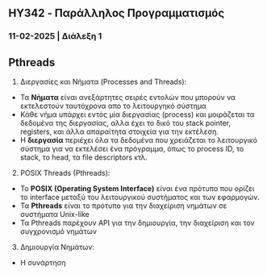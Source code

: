 ## HY342 - Παράλληλος Προγραμματισμός
### 11-02-2025 | Διάλεξη 1

## Pthreads
1. Διεργασίες και Νήματα (Processes and Threads):
- Τα **Νήματα** είναι ανεξάρτητες σειρές εντολών που μπορούν να εκτελεστούν ταυτόχρονα 
απο το λειτουργηκό σύστημα
- Κάθε νήμα υπάρχει εντός μία διεργασίας (process) και μοιράζεται τα δεδομένα της 
διεργασίας, αλλα έχει το δικό του stack pointer, registers, και άλλα απαραίτητα 
στοιχεία για την εκτέλεση.
- Η **διεργασία** περιέχει όλα τα δεδομένα που χρειάζεται το λειτουργικό σύστημα για 
να εκτελέσει ένα πρόγραμμα, όπως το process ID, το stack, το head, τα file descriptors
κτλ.

2. POSIX Threads (Pthreads):
- Το **POSIX (Operating System Interface)** είναι ένα πρότυπο που ορίζει το interface 
μεταξύ του λειτουργικού συστήματος και των εφαρμογών.
- Τα **Pthreads** είναι το πρότυπο για την διαχείριση νημάτων σε συστήματα Unix-like
- Τα Pthreads παρέχουν API για την δημιουργία, την διαχείριση και τον συγχρονισμό 
νημάτων

3. Δημιουργία Νημάτων:
- Η συνάρτηση

